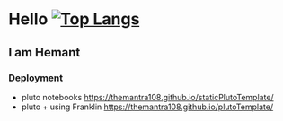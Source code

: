 # Hello [![Top Langs](https://github-readme-stats.vercel.app/api/top-langs/?username=themantra108)](https://github.com/themantra108/github-readme-stats)
## I am Hemant
### Deployment
  * pluto notebooks https://themantra108.github.io/staticPlutoTemplate/
  * pluto + using Franklin https://themantra108.github.io/plutoTemplate/
